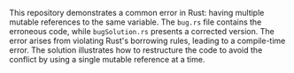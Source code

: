 This repository demonstrates a common error in Rust: having multiple mutable references to the same variable. The `bug.rs` file contains the erroneous code, while `bugSolution.rs` presents a corrected version.  The error arises from violating Rust's borrowing rules, leading to a compile-time error.  The solution illustrates how to restructure the code to avoid the conflict by using a single mutable reference at a time.